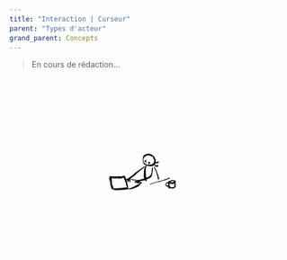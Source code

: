```yaml
---
title: "Interaction | Curseur"
parent: "Types d'acteur"
grand_parent: Concepts
---
```



> En cours de rédaction...

![SynApps](../../assets/under-progress.gif)

